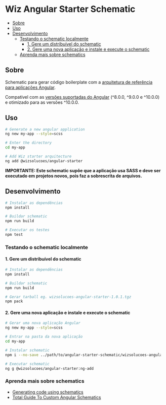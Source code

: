<!-- omit in toc -->
# Wiz Angular Starter Schematic

- [Sobre](#sobre)
- [Uso](#uso)
- [Desenvolvimento](#desenvolvimento)
  - [Testando o schematic localmente](#testando-o-schematic-localmente)
    - [1. Gere um distribuível do schematic](#1-gere-um-distribuível-do-schematic)
    - [2. Gere uma nova aplicação e instale e execute o schematic](#2-gere-uma-nova-aplicação-e-instale-e-execute-o-schematic)
  - [Aprenda mais sobre schematics](#aprenda-mais-sobre-schematics)


## Sobre
Schematic para gerar código boilerplate com a [arquitetura de referência para aplicações Angular](https://github.com/wizsolucoes/angular-starter).

Compatível com as [versões suportadas do Angular](https://angular.io/guide/releases#support-policy-and-schedule) (^8.0.0, ^9.0.0 e ^10.0.0) e otimizado para as versões ^10.0.0.

## Uso

```bash
# Generate a new angular application
ng new my-app --style=scss

# Enter the directory
cd my-app

# Add Wiz starter arquitecture
ng add @wizsolucoes/angular-starter
```

**IMPORTANTE: Este schematic supõe que a aplicação usa SASS e deve ser executado em projetos novos, pois faz a sobrescrita de arquivos.**

## Desenvolvimento

```bash
# Instalar as dependências
npm install

# Buildar schematic
npm run build

# Executar os testes
npm test
```

### Testando o schematic localmente

#### 1. Gere um distribuível do schematic

```bash
# Instalar as dependências
npm install

# Buildar schematic
npm run build

# Gerar tarball eg. wizsolucoes-angular-starter-1.0.1.tgz
npm pack
```

#### 2. Gere uma nova aplicação e instale e execute o schematic

```bash
# Gerar uma nova aplicação Angular
ng new my-app --style=scss

# Entrar na pasta da nova aplicação
cd my-app

# Instalar schematic
npm i --no-save ../path/to/angular-starter-schematic/wizsolucoes-angular-starter-1.0.1.tgz

# Executar schematic
ng g @wizsolucoes/angular-starter:ng-add
```

### Aprenda mais sobre schematics
- [Generating code using schematics](https://angular.io/guide/schematics)
- [Total Guide To Custom Angular Schematics](https://medium.com/@tomastrajan/total-guide-to-custom-angular-schematics-5c50cf90cdb4)